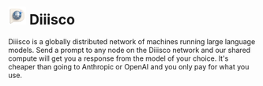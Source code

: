 # <img src="https://github.com/Diiisco-Inc/diiisco-node/blob/main/assets/diiisco_no_bg.png?raw=true" width="36" height="36" /> Diiisco

Diiisco is a globally distributed network of machines running large language models. Send a prompt to any node on the Diiisco network and our shared compute will get you a response from the model of your choice. It's cheaper than going to Anthropic or OpenAI and you only pay for what you use.
